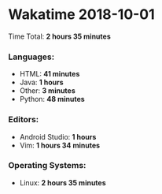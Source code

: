 # Wakatime 2018-10-01

Time Total: **2 hours 35 minutes**

### Languages:
- HTML: **41 minutes** 
- Java: **1 hours** 
- Other: **3 minutes** 
- Python: **48 minutes** 

### Editors:
- Android Studio: **1 hours** 
- Vim: **1 hours 34 minutes** 

### Operating Systems:
- Linux: **2 hours 35 minutes** 

